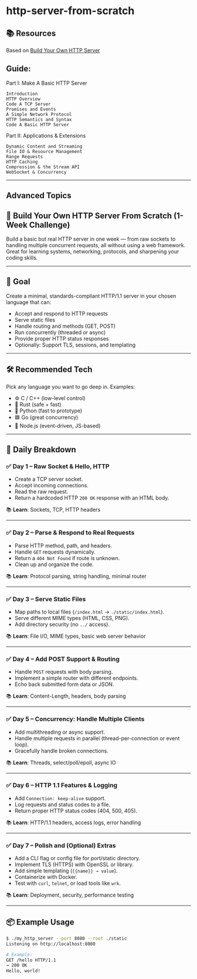 # http-server-from-scratch

## 📚 Resources
Based on [Build Your Own HTTP Server](https://build-your-own.org/webserver/#table-of-contents)

## Guide:
Part I: Make A Basic HTTP Server

    Introduction
    HTTP Overview
    Code A TCP Server
    Promises and Events
    A Simple Network Protocol
    HTTP Semantics and Syntax
    Code A Basic HTTP Server

Part II: Applications & Extensions

    Dynamic Content and Streaming
    File IO & Resource Management
    Range Requests
    HTTP Caching
    Compression & the Stream API
    WebSocket & Concurrency

--- ------------------------------- ---

## Advanced Topics
## 🧱 Build Your Own HTTP Server From Scratch (1-Week Challenge)

Build a basic but real HTTP server in one week — from raw sockets to handling multiple concurrent requests, all without using a web framework. Great for learning systems, networking, protocols, and sharpening your coding skills.

---

## 🚀 Goal

Create a minimal, standards-compliant HTTP/1.1 server in your chosen language that can:

- Accept and respond to HTTP requests
- Serve static files
- Handle routing and methods (GET, POST)
- Run concurrently (threaded or async)
- Provide proper HTTP status responses
- Optionally: Support TLS, sessions, and templating

---

## 🛠 Recommended Tech

Pick any language you want to go deep in. Examples:

- ⚙️ C / C++ (low-level control)
- 🦀 Rust (safe + fast)
- 🐍 Python (fast to prototype)
- 🟦 Go (great concurrency)
- 🔷 Node.js (event-driven, JS-based)

---

## 📅 Daily Breakdown

### ✅ Day 1 – Raw Socket & Hello, HTTP
- Create a TCP server socket.
- Accept incoming connections.
- Read the raw request.
- Return a hardcoded HTTP `200 OK` response with an HTML body.

📚 **Learn**: Sockets, TCP, HTTP headers

---

### ✅ Day 2 – Parse & Respond to Real Requests
- Parse HTTP method, path, and headers.
- Handle `GET` requests dynamically.
- Return a `404 Not Found` if route is unknown.
- Clean up and organize the code.

📚 **Learn**: Protocol parsing, string handling, minimal router

---

### ✅ Day 3 – Serve Static Files
- Map paths to local files (`/index.html` → `./static/index.html`).
- Serve different MIME types (HTML, CSS, PNG).
- Add directory security (no `../` access).

📚 **Learn**: File I/O, MIME types, basic web server behavior

---

### ✅ Day 4 – Add POST Support & Routing
- Handle `POST` requests with body parsing.
- Implement a simple router with different endpoints.
- Echo back submitted form data or JSON.

📚 **Learn**: Content-Length, headers, body parsing

---

### ✅ Day 5 – Concurrency: Handle Multiple Clients
- Add multithreading or async support.
- Handle multiple requests in parallel (thread-per-connection or event loop).
- Gracefully handle broken connections.

📚 **Learn**: Threads, select/poll/epoll, async IO

---

### ✅ Day 6 – HTTP 1.1 Features & Logging
- Add `Connection: keep-alive` support.
- Log requests and status codes to a file.
- Return proper HTTP status codes (404, 500, 405).

📚 **Learn**: HTTP/1.1 headers, access logs, error handling

---

### ✅ Day 7 – Polish and (Optional) Extras
- Add a CLI flag or config file for port/static directory.
- Implement TLS (HTTPS) with OpenSSL or library.
- Add simple templating (`{{name}} → value`).
- Containerize with Docker.
- Test with `curl`, `telnet`, or load tools like `wrk`.

📚 **Learn**: Deployment, security, performance testing

---

## 📦 Example Usage

```bash
$ ./my_http_server --port 8080 --root ./static
Listening on http://localhost:8080

# Example:
GET /hello HTTP/1.1
→ 200 OK
Hello, world!

